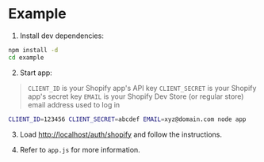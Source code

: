 
# Example

1. Install dev dependencies:

```bash
npm install -d
cd example
```

2. Start app:

> `CLIENT_ID` is your Shopify app's API key
> `CLIENT_SECRET` is your Shopify app's secret key
> `EMAIL` is your Shopify Dev Store (or regular store) email address used to log in

```bash
CLIENT_ID=123456 CLIENT_SECRET=abcdef EMAIL=xyz@domain.com node app
```

3. Load <http://localhost/auth/shopify> and follow the instructions.

4. Refer to `app.js` for more information.
